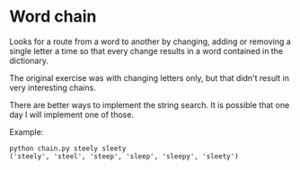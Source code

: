 Word chain
==========

Looks for a route from a word to another by changing, adding or
removing a single letter a time so that every change results in a word
contained in the dictionary.

The original exercise was with changing letters only, but that didn't
result in very interesting chains.

There are better ways to implement the string search. It is possible
that one day I will implement one of those.

Example: 

```
python chain.py steely sleety
('steely', 'steel', 'steep', 'sleep', 'sleepy', 'sleety')
```